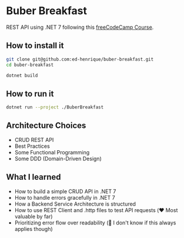 # Buber Breakfast

REST API using .NET 7 following this [freeCodeCamp Course](https://www.youtube.com/watch?v=PmDJIooZjBE).

## How to install it

```bash
git clone git@github.com:ed-henrique/buber-breakfast.git
cd buber-breakfast

dotnet build
```

## How to run it

```bash
dotnet run --project ./BuberBreakfast
```

## Architecture Choices

- CRUD REST API
- Best Practices
- Some Functional Programming
- Some DDD (Domain-Driven Design)

## What I learned

- How to build a simple CRUD API in .NET 7
- How to handle errors gracefully in .NET 7
- How a Backend Service Architecture is structured
- How to use REST Client and .http files to test API requests (❤️ Most valuable by far)
- Prioritizing error flow over readability (🤔 I don't know if this always applies though)
